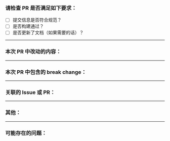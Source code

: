 ### **请检查 PR 是否满足如下要求：**

- [ ] 提交信息是否符合规范？
- [ ] 是否构建通过？
- [ ] 是否更新了文档（如果需要的话）？

---

### **本次 PR 中改动的内容：**

---

### **本次 PR 中包含的 break change：**

---

### **关联的 Issue 或 PR：**

---

### **其他：**

---

### **可能存在的问题：**

